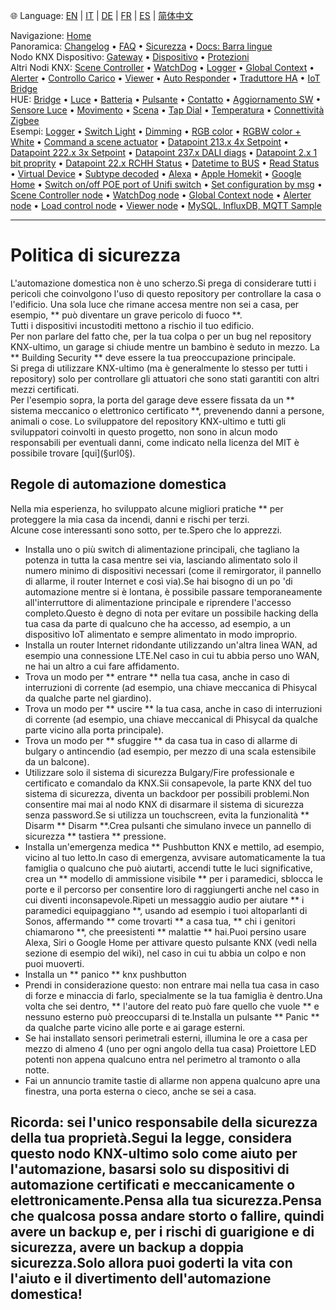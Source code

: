 🌐 Language: [EN](/node-red-contrib-knx-ultimate/wiki/SECURITY) | [IT](/node-red-contrib-knx-ultimate/wiki/it-SECURITY) | [DE](/node-red-contrib-knx-ultimate/wiki/de-SECURITY) | [FR](/node-red-contrib-knx-ultimate/wiki/fr-SECURITY) | [ES](/node-red-contrib-knx-ultimate/wiki/es-SECURITY) | [简体中文](/node-red-contrib-knx-ultimate/wiki/zh-CN-SECURITY)
<!-- NAV START -->
Navigazione: [Home](https://supergiovane.github.io/node-red-contrib-knx-ultimate/wiki/it-Home)  
Panoramica: [Changelog](https://github.com/Supergiovane/node-red-contrib-knx-ultimate/blob/master/CHANGELOG.md) • [FAQ](https://supergiovane.github.io/node-red-contrib-knx-ultimate/wiki/it-FAQ-Troubleshoot) • [Sicurezza](https://supergiovane.github.io/node-red-contrib-knx-ultimate/wiki/it-SECURITY) • [Docs: Barra lingue](https://supergiovane.github.io/node-red-contrib-knx-ultimate/wiki/it-Docs-Language-Bar)  
Nodo KNX Dispositivo: [Gateway](https://supergiovane.github.io/node-red-contrib-knx-ultimate/wiki/it-Gateway-configuration) • [Dispositivo](https://supergiovane.github.io/node-red-contrib-knx-ultimate/wiki/it-Device) • [Protezioni](https://supergiovane.github.io/node-red-contrib-knx-ultimate/wiki/it-Protections)  
Altri Nodi KNX: [Scene Controller](https://supergiovane.github.io/node-red-contrib-knx-ultimate/wiki/it-SceneController-Configuration) • [WatchDog](https://supergiovane.github.io/node-red-contrib-knx-ultimate/wiki/it-WatchDog-Configuration) • [Logger](https://supergiovane.github.io/node-red-contrib-knx-ultimate/wiki/it-Logger-Configuration) • [Global Context](https://supergiovane.github.io/node-red-contrib-knx-ultimate/wiki/it-GlobalVariable) • [Alerter](https://supergiovane.github.io/node-red-contrib-knx-ultimate/wiki/it-Alerter-Configuration) • [Controllo Carico](https://supergiovane.github.io/node-red-contrib-knx-ultimate/wiki/it-LoadControl-Configuration) • [Viewer](https://supergiovane.github.io/node-red-contrib-knx-ultimate/wiki/it-knxUltimateViewer) • [Auto Responder](https://supergiovane.github.io/node-red-contrib-knx-ultimate/wiki/it-KNXAutoResponder) • [Traduttore HA](https://supergiovane.github.io/node-red-contrib-knx-ultimate/wiki/it-HATranslator) • [IoT Bridge](https://supergiovane.github.io/node-red-contrib-knx-ultimate/wiki/it-IoT-Bridge-Configuration)  
HUE: [Bridge](https://supergiovane.github.io/node-red-contrib-knx-ultimate/wiki/it-HUE%20Bridge%20configuration) • [Luce](https://supergiovane.github.io/node-red-contrib-knx-ultimate/wiki/it-HUE%20Light) • [Batteria](https://supergiovane.github.io/node-red-contrib-knx-ultimate/wiki/it-HUE%20Battery) • [Pulsante](https://supergiovane.github.io/node-red-contrib-knx-ultimate/wiki/it-HUE%20Button) • [Contatto](https://supergiovane.github.io/node-red-contrib-knx-ultimate/wiki/it-HUE%20Contact%20sensor) • [Aggiornamento SW](https://supergiovane.github.io/node-red-contrib-knx-ultimate/wiki/it-HUE%20Device%20software%20update) • [Sensore Luce](https://supergiovane.github.io/node-red-contrib-knx-ultimate/wiki/it-HUE%20Light%20sensor) • [Movimento](https://supergiovane.github.io/node-red-contrib-knx-ultimate/wiki/it-HUE%20Motion) • [Scena](https://supergiovane.github.io/node-red-contrib-knx-ultimate/wiki/it-HUE%20Scene) • [Tap Dial](https://supergiovane.github.io/node-red-contrib-knx-ultimate/wiki/it-HUE%20Tapdial) • [Temperatura](https://supergiovane.github.io/node-red-contrib-knx-ultimate/wiki/it-HUE%20Temperature%20sensor) • [Connettività Zigbee](https://supergiovane.github.io/node-red-contrib-knx-ultimate/wiki/it-HUE%20Zigbee%20connectivity)  
Esempi: [Logger](https://supergiovane.github.io/node-red-contrib-knx-ultimate/wiki/it-Logger-Sample) • [Switch Light](https://supergiovane.github.io/node-red-contrib-knx-ultimate/wiki/-Sample---Switch-light) • [Dimming](https://supergiovane.github.io/node-red-contrib-knx-ultimate/wiki/-Sample---Dimming) • [RGB color](https://supergiovane.github.io/node-red-contrib-knx-ultimate/wiki/-Sample---RGB-Color) • [RGBW color + White](https://supergiovane.github.io/node-red-contrib-knx-ultimate/wiki/-Sample---RGBW-Color-plus-White) • [Command a scene actuator](https://supergiovane.github.io/node-red-contrib-knx-ultimate/wiki/-Sample---Control-a-scene-actuator) • [Datapoint 213.x 4x Setpoint](https://supergiovane.github.io/node-red-contrib-knx-ultimate/wiki/-Sample---DPT213) • [Datapoint 222.x 3x Setpoint](https://supergiovane.github.io/node-red-contrib-knx-ultimate/wiki/-Sample---DPT222) • [Datapoint 237.x DALI diags](https://supergiovane.github.io/node-red-contrib-knx-ultimate/wiki/-Sample---DPT237) • [Datapoint 2.x 1 bit proprity](https://supergiovane.github.io/node-red-contrib-knx-ultimate/wiki/-Sample---DPT2) • [Datapoint 22.x RCHH Status](https://supergiovane.github.io/node-red-contrib-knx-ultimate/wiki/-Sample---DPT22) • [Datetime to BUS](https://supergiovane.github.io/node-red-contrib-knx-ultimate/wiki/-Sample---DateTime-to-BUS) • [Read Status](https://supergiovane.github.io/node-red-contrib-knx-ultimate/wiki/-Sample---Read-value-from-Device) • [Virtual Device](https://supergiovane.github.io/node-red-contrib-knx-ultimate/wiki/-Sample---Virtual-Device) • [Subtype decoded](https://supergiovane.github.io/node-red-contrib-knx-ultimate/wiki/-Sample---Subtype) • [Alexa](https://supergiovane.github.io/node-red-contrib-knx-ultimate/wiki/-Sample---Alexa) • [Apple Homekit](https://supergiovane.github.io/node-red-contrib-knx-ultimate/wiki/-Sample---Apple-Homekit) • [Google Home](https://supergiovane.github.io/node-red-contrib-knx-ultimate/wiki/-Sample---Google-Assistant) • [Switch on/off POE port of Unifi switch](https://supergiovane.github.io/node-red-contrib-knx-ultimate/wiki/-Sample---UnifiPOE) • [Set configuration by msg](https://supergiovane.github.io/node-red-contrib-knx-ultimate/wiki/-Sample-setConfig) • [Scene Controller node](https://supergiovane.github.io/node-red-contrib-knx-ultimate/wiki/Sample-Scene-Node) • [WatchDog node](https://supergiovane.github.io/node-red-contrib-knx-ultimate/wiki/-Sample---WatchDog) • [Global Context node](https://supergiovane.github.io/node-red-contrib-knx-ultimate/wiki/SampleGlobalContextNode) • [Alerter node](https://supergiovane.github.io/node-red-contrib-knx-ultimate/wiki/SampleAlerter) • [Load control node](https://supergiovane.github.io/node-red-contrib-knx-ultimate/wiki/SampleLoadControl) • [Viewer node](https://supergiovane.github.io/node-red-contrib-knx-ultimate/wiki/knxUltimateViewer) • [MySQL, InfluxDB, MQTT Sample](https://supergiovane.github.io/node-red-contrib-knx-ultimate/wiki/Sample-KNX2MQTT-KNX2MySQL-KNX2InfluxDB)
<!-- NAV END -->
---
# Politica di sicurezza
L'automazione domestica non è uno scherzo.Si prega di considerare tutti i pericoli che coinvolgono l'uso di questo repository per controllare la casa o l'edificio.
Una sola luce che rimane accesa mentre non sei a casa, per esempio, \*\* può diventare un grave pericolo di fuoco \*\*. <br/>
Tutti i dispositivi incustoditi mettono a rischio il tuo edificio. <br/>
Per non parlare del fatto che, per la tua colpa o per un bug nel repository KNX-ultimo, un garage si chiude mentre un bambino è seduto in mezzo.
La \*\* Building Security \*\* deve essere la tua preoccupazione principale. <br/>
Si prega di utilizzare KNX-ultimo (ma è generalmente lo stesso per tutti i repository) solo per controllare gli attuatori che sono stati garantiti con altri mezzi certificati. <br/>
Per l'esempio sopra, la porta del garage deve essere fissata da un \*\* sistema meccanico o elettronico certificato \*\*, prevenendo danni a persone, animali o cose.
Lo sviluppatore del repository KNX-ultimo e tutti gli sviluppatori coinvolti in questo progetto, non sono in alcun modo responsabili per eventuali danni, come indicato nella licenza del MIT è possibile trovare \[qui](§url0§). <br/>
## Regole di automazione domestica
Nella mia esperienza, ho sviluppato alcune migliori pratiche \*\* per proteggere la mia casa da incendi, danni e rischi per terzi. <br/>
Alcune cose interessanti sono sotto, per te.Spero che lo apprezzi. <br/>
- Installa uno o più switch di alimentazione principali, che tagliano la potenza in tutta la casa mentre sei via, lasciando alimentato solo il numero minimo di dispositivi necessari (come il remirgorator, il pannello di allarme, il router Internet e così via).Se hai bisogno di un po 'di automazione mentre si è lontana, è possibile passare temporaneamente all'interruttore di alimentazione principale e riprendere l'accesso completo.Questo è degno di nota per evitare un possibile hacking della tua casa da parte di qualcuno che ha accesso, ad esempio, a un dispositivo IoT alimentato e sempre alimentato in modo improprio.
- Installa un router Internet ridondante utilizzando un'altra linea WAN, ad esempio una connessione LTE.Nel caso in cui tu abbia perso uno WAN, ne hai un altro a cui fare affidamento.
- Trova un modo per \*\* entrare \*\* nella tua casa, anche in caso di interruzioni di corrente (ad esempio, una chiave meccanica di Phisycal da qualche parte nel giardino).
- Trova un modo per \*\* uscire \*\* la tua casa, anche in caso di interruzioni di corrente (ad esempio, una chiave meccanical di Phisycal da qualche parte vicino alla porta principale).
- Trova un modo per \*\* sfuggire \*\* da casa tua in caso di allarme di bulgary o antincendio (ad esempio, per mezzo di una scala estensibile da un balcone).
- Utilizzare solo il sistema di sicurezza Bulgary/Fire professionale e certificato e comandalo da KNX.Sii consapevole, la parte KNX del tuo sistema di sicurezza, diventa un backdoor per possibili problemi.Non consentire mai mai al nodo KNX di disarmare il sistema di sicurezza senza password.Se si utilizza un touchscreen, evita la funzionalità \*\* Disarm \*\* Disarm \*\*.Crea pulsanti che simulano invece un pannello di sicurezza \*\* tastiera \*\* pressione.
- Installa un'emergenza medica \*\* Pushbutton KNX e mettilo, ad esempio, vicino al tuo letto.In caso di emergenza, avvisare automaticamente la tua famiglia o qualcuno che può aiutarti, accendi tutte le luci significative, crea un \*\* modello di ammissione visibile \*\* per i paramedici, sblocca le porte e il percorso per consentire loro di raggiungerti anche nel caso in cui diventi inconsapevole.Ripeti un messaggio audio per aiutare \*\* i paramedici equipaggiano \*\*, usando ad esempio i tuoi altoparlanti di Sonos, affermando \*\* come trovarti \*\* a casa tua, \*\* chi i genitori chiamarono \*\*, che preesistenti \*\* malattie \*\* hai.Puoi persino usare Alexa, Siri o Google Home per attivare questo pulsante KNX (vedi nella sezione di esempio del wiki), nel caso in cui tu abbia un colpo e non puoi muoverti.
- Installa un \*\* panico \*\* knx pushbutton
- Prendi in considerazione questo: non entrare mai nella tua casa in caso di forze e minaccia di farlo, specialmente se la tua famiglia è dentro.Una volta che sei dentro, \*\* l'autore del reato può fare quello che vuole \*\* e nessuno esterno può preoccuparsi di te.Installa un pulsante \*\* Panic \*\* da qualche parte vicino alle porte e ai garage esterni.
- Se hai installato sensori perimetrali esterni, illumina le ore a casa per mezzo di almeno 4 (uno per ogni angolo della tua casa) Proiettore LED potenti non appena qualcuno entra nel perimetro al tramonto o alla notte.
- Fai un annuncio tramite tastie di allarme non appena qualcuno apre una finestra, una porta esterna o cieco, anche se sei a casa.
## Ricorda: sei l'unico responsabile della sicurezza della tua proprietà.Segui la legge, considera questo nodo KNX-ultimo solo come aiuto per l'automazione, basarsi solo su dispositivi di automazione certificati e meccanicamente o elettronicamente.Pensa alla tua sicurezza.Pensa che qualcosa possa andare storto o fallire, quindi avere un backup e, per i rischi di guarigione e di sicurezza, avere un backup a doppia sicurezza.Solo allora puoi goderti la vita con l'aiuto e il divertimento dell'automazione domestica!
